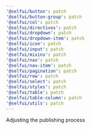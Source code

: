 ```yaml
---
'@selfui/button': patch
'@selfui/button-group': patch
'@selfui/col': patch
'@selfui/directives': patch
'@selfui/dropdown': patch
'@selfui/dropdown-item': patch
'@selfui/icon': patch
'@selfui/input': patch
'@selfui/mixins': patch
'@selfui/nav': patch
'@selfui/nav-item': patch
'@selfui/pagination': patch
'@selfui/row': patch
'@selfui/select': patch
'@selfui/styles': patch
'@selfui/table': patch
'@selfui/table-column': patch
'@selfui/utils': patch
---
```


Adjusting the publishing process
